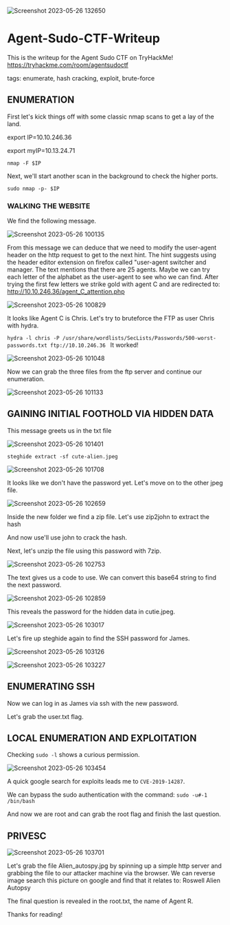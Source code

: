 ![Screenshot 2023-05-26 132650](https://github.com/CTF-Walkthroughs/Agent-Sudo-CTF-Writeup/assets/97861439/e59fc503-17e8-4677-9a25-adb260e95593)

# Agent-Sudo-CTF-Writeup
This is the writeup for the Agent Sudo CTF on TryHackMe!
https://tryhackme.com/room/agentsudoctf

tags: enumerate, hash cracking, exploit, brute-force


## **ENUMERATION**

First let's kick things off with some classic nmap scans to get a lay of the land.

export IP=10.10.246.36

export myIP=10.13.24.71

`nmap -F $IP`



Next, we'll start another scan in the background to check the higher ports.

`sudo nmap -p- $IP`

### WALKING THE WEBSITE

We find the following message.

![Screenshot 2023-05-26 100135](https://github.com/CTF-Walkthroughs/Agent-Sudo-CTF-Writeup/assets/97861439/41cd3a4b-cbdc-48bb-8a81-b677a4f4a1d3)

From this message we can deduce that we need to modify the user-agent header on the http request to get to the next hint. The hint suggests using the  header editor extension on firefox called "user-agent switcher and manager. The text mentions that there are 25 agents. Maybe we can try each letter of the alphabet as the user-agent to see who we can find. After trying the first few letters we strike gold with agent C and are redirected to: http://10.10.246.36/agent_C_attention.php

![Screenshot 2023-05-26 100829](https://github.com/CTF-Walkthroughs/Agent-Sudo-CTF-Writeup/assets/97861439/b178f0f0-d845-40da-a8af-02eeeb7610f5)

It looks like Agent C is Chris. Let's try to bruteforce the FTP as user Chris with hydra.

`hydra -l chris -P /usr/share/wordlists/SecLists/Passwords/500-worst-passwords.txt ftp://10.10.246.36
`
It worked! 

![Screenshot 2023-05-26 101048](https://github.com/CTF-Walkthroughs/Agent-Sudo-CTF-Writeup/assets/97861439/5d263857-27fa-4c67-8119-1aa8c04776bb)

Now we can grab the three files from the ftp server and continue our enumeration.

![Screenshot 2023-05-26 101133](https://github.com/CTF-Walkthroughs/Agent-Sudo-CTF-Writeup/assets/97861439/2ff76a19-7316-4776-8cd6-a68a9f8363a3)

## **GAINING INITIAL FOOTHOLD VIA HIDDEN DATA**

This message greets us in the txt file

![Screenshot 2023-05-26 101401](https://github.com/CTF-Walkthroughs/Agent-Sudo-CTF-Writeup/assets/97861439/a7c8c774-267b-49cf-b0bc-2982157fc4c4)

`steghide extract -sf cute-alien.jpeg`

![Screenshot 2023-05-26 101708](https://github.com/CTF-Walkthroughs/Agent-Sudo-CTF-Writeup/assets/97861439/d43f5d47-37ae-4171-973f-653d1eed60b6)

It looks like we don't have the password yet. Let's move on to the other jpeg file.

![Screenshot 2023-05-26 102659](https://github.com/CTF-Walkthroughs/Agent-Sudo-CTF-Writeup/assets/97861439/1588ac8d-bc0a-4066-b0e8-f3a335d431e5)

Inside the new folder we find a zip file. Let's use zip2john to extract the hash


And now use'll use john to crack the hash.

Next, let's unzip the file using this password with 7zip.

![Screenshot 2023-05-26 102753](https://github.com/CTF-Walkthroughs/Agent-Sudo-CTF-Writeup/assets/97861439/c37a9336-2eb4-4fb8-b85a-3802aafebe7b)

The text gives us a code to use. We can convert this base64 string to find the next password.

![Screenshot 2023-05-26 102859](https://github.com/CTF-Walkthroughs/Agent-Sudo-CTF-Writeup/assets/97861439/1cf3e228-ce73-4fa1-82b6-5df6d0209aa2)

This reveals the password for the hidden data in cutie.jpeg.

![Screenshot 2023-05-26 103017](https://github.com/CTF-Walkthroughs/Agent-Sudo-CTF-Writeup/assets/97861439/7c2750ef-4798-4ad3-851a-432670b1e4a2)

Let's fire up steghide again to find the SSH password for James.

![Screenshot 2023-05-26 103126](https://github.com/CTF-Walkthroughs/Agent-Sudo-CTF-Writeup/assets/97861439/274c4d51-8e9b-4607-abc3-63c62e0b278a)

![Screenshot 2023-05-26 103227](https://github.com/CTF-Walkthroughs/Agent-Sudo-CTF-Writeup/assets/97861439/b7af4957-0015-4c31-855f-2d6253d0861c)


## **ENUMERATING SSH**

Now we can log in as James via ssh with the new password.

Let's grab the user.txt flag.

## **LOCAL ENUMERATION AND EXPLOITATION**

Checking `sudo -l` shows a curious permission.

![Screenshot 2023-05-26 103454](https://github.com/CTF-Walkthroughs/Agent-Sudo-CTF-Writeup/assets/97861439/9987c161-7308-4db1-9760-d01a270a1c35)

A quick google search for exploits leads me to `CVE-2019-14287`.

We can bypass the sudo authentication with the command:
`sudo -u#-1 /bin/bash`

And now we are root and can grab the root flag and finish the last question.


## **PRIVESC**

![Screenshot 2023-05-26 103701](https://github.com/CTF-Walkthroughs/Agent-Sudo-CTF-Writeup/assets/97861439/ef879e8e-8734-4449-925f-2b11f4621fb6)

Let's grab the file Alien_autospy.jpg by spinning up a simple http server and grabbing the file to our attacker machine via the browser. We can reverse image search this picture on google and find that it relates to: Roswell Alien Autopsy

The final question is revealed in the root.txt, the name of Agent R.

Thanks for reading!
